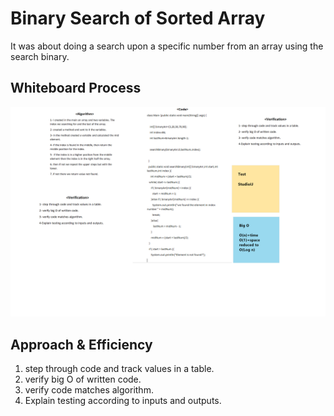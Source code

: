 # Binary Search of Sorted Array
It was about doing a search upon a specific number from an array using the search binary.

## Whiteboard Process
![whiteboard](code-challenge-03.png)

## Approach & Efficiency
1. step through code and track values in a table.
2. verify big O of written code.
3. verify code matches algorithm.
4. Explain testing according to inputs and outputs.
